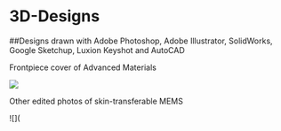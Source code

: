 # 3D-Designs

##Designs drawn with Adobe Photoshop, Adobe Illustrator,  SolidWorks, Google Sketchup, Luxion Keyshot and AutoCAD

Frontpiece cover of Advanced Materials

![](https://github.com/jongwoo-Lee/3D-Designs/blob/master/files/front_cover.gif)

Other edited photos of skin-transferable MEMS 

![](

